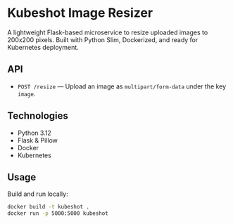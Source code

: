 # Kubeshot Image Resizer

A lightweight Flask-based microservice to resize uploaded images to 200x200 pixels.
Built with Python Slim, Dockerized, and ready for Kubernetes deployment.

## API

- `POST /resize` — Upload an image as `multipart/form-data` under the key `image`.

## Technologies

- Python 3.12
- Flask & Pillow
- Docker
- Kubernetes

## Usage

Build and run locally:
```bash
docker build -t kubeshot .
docker run -p 5000:5000 kubeshot
